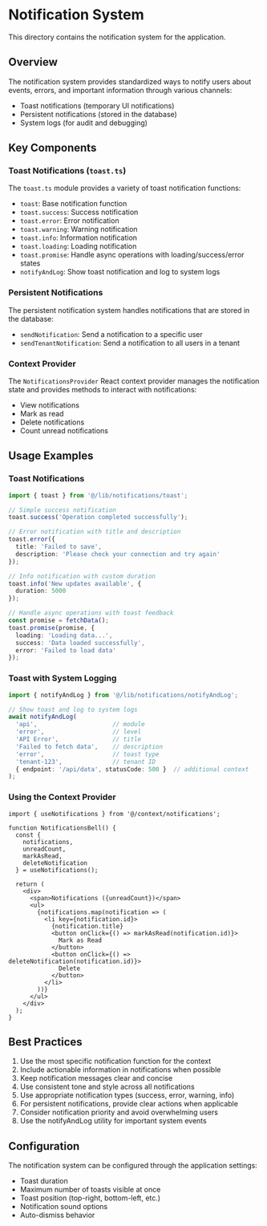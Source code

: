
# Notification System

This directory contains the notification system for the application.

## Overview

The notification system provides standardized ways to notify users about events, errors, and important information through various channels:

- Toast notifications (temporary UI notifications)
- Persistent notifications (stored in the database)
- System logs (for audit and debugging)

## Key Components

### Toast Notifications (`toast.ts`)

The `toast.ts` module provides a variety of toast notification functions:

- `toast`: Base notification function
- `toast.success`: Success notification
- `toast.error`: Error notification
- `toast.warning`: Warning notification
- `toast.info`: Information notification
- `toast.loading`: Loading notification
- `toast.promise`: Handle async operations with loading/success/error states
- `notifyAndLog`: Show toast notification and log to system logs

### Persistent Notifications

The persistent notification system handles notifications that are stored in the database:

- `sendNotification`: Send a notification to a specific user
- `sendTenantNotification`: Send a notification to all users in a tenant

### Context Provider

The `NotificationsProvider` React context provider manages the notification state and provides methods to interact with notifications:

- View notifications
- Mark as read
- Delete notifications
- Count unread notifications

## Usage Examples

### Toast Notifications

```typescript
import { toast } from '@/lib/notifications/toast';

// Simple success notification
toast.success('Operation completed successfully');

// Error notification with title and description
toast.error({
  title: 'Failed to save',
  description: 'Please check your connection and try again'
});

// Info notification with custom duration
toast.info('New updates available', {
  duration: 5000
});

// Handle async operations with toast feedback
const promise = fetchData();
toast.promise(promise, {
  loading: 'Loading data...',
  success: 'Data loaded successfully',
  error: 'Failed to load data'
});
```

### Toast with System Logging

```typescript
import { notifyAndLog } from '@/lib/notifications/notifyAndLog';

// Show toast and log to system logs
await notifyAndLog(
  'api',                     // module
  'error',                   // level
  'API Error',               // title
  'Failed to fetch data',    // description
  'error',                   // toast type
  'tenant-123',              // tenant ID
  { endpoint: '/api/data', statusCode: 500 }  // additional context
);
```

### Using the Context Provider

```tsx
import { useNotifications } from '@/context/notifications';

function NotificationsBell() {
  const { 
    notifications, 
    unreadCount, 
    markAsRead, 
    deleteNotification 
  } = useNotifications();

  return (
    <div>
      <span>Notifications ({unreadCount})</span>
      <ul>
        {notifications.map(notification => (
          <li key={notification.id}>
            {notification.title}
            <button onClick={() => markAsRead(notification.id)}>
              Mark as Read
            </button>
            <button onClick={() => deleteNotification(notification.id)}>
              Delete
            </button>
          </li>
        ))}
      </ul>
    </div>
  );
}
```

## Best Practices

1. Use the most specific notification function for the context
2. Include actionable information in notifications when possible
3. Keep notification messages clear and concise
4. Use consistent tone and style across all notifications
5. Use appropriate notification types (success, error, warning, info)
6. For persistent notifications, provide clear actions when applicable
7. Consider notification priority and avoid overwhelming users
8. Use the notifyAndLog utility for important system events

## Configuration

The notification system can be configured through the application settings:

- Toast duration
- Maximum number of toasts visible at once
- Toast position (top-right, bottom-left, etc.)
- Notification sound options
- Auto-dismiss behavior
